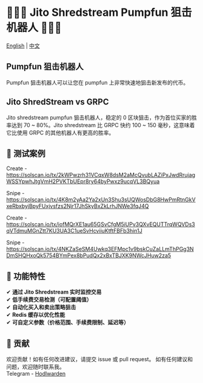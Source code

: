 # 🚀🚀🚀 Jito Shredstream Pumpfun 狙击机器人 🚀🚀🚀

[English](README.md) | [中文](README.zh-CN.md)

## Pumpfun 狙击机器人
Pumpfun 狙击机器人可以让您在 pumpfun 上非常快速地狙击新发布的代币。

## Jito ShredStream vs GRPC
Jito shredstream pumpfun 狙击机器人，稳定的 0 区块狙击，作为首位买家的胜率达到 70 ~ 80%。Jito shredstream 比 GRPC 快约 100 ~ 150 毫秒，这意味着它比使用 GRPC 的其他机器人有更高的胜率。

## 🚧 测试案例
Create - https://solscan.io/tx/2kWPwzrh31VCqxW8dsM2aMcQvubLAZiPxJwdRrujagWSSYpwhJtgVmH2PVKTbUEpr8ry64byPwxz9ucqVL3BQyua

Snipe - https://solscan.io/tx/4K8m2yAa2Ya2xUn3Shu3sUQWosDbG8HwPmRtnGkVxeRbxbyjBpyFUxjvsfzs2Njr17JhSkyBxZkLrhJNWe3fqJ4Q

Create - https://solscan.io/tx/iofMQrXE1au65GSvCfgM5iUPv3QXvEQUTTrqWQVDs3qVTdmuMGnZtt7KU3UA3C1ueSvHcviiuKtftFBFb3hin1J

Snipe - https://solscan.io/tx/4NKZaSeSM4Uwkq3EFMpc1v9bskCuZaLLmThPGg3NDmSHQHxoQk5754BYmPex8bPudQx2xBxTBJXK9NWcJHuw2za5

## 🚀 功能特性
✔ <b>通过 Jito Shredstream 实时监控交易</b>
<br>
✔ <b>低手续费交易检测（可配置阈值）</b>
<br>
✔ <b>自动化买入和卖出策略狙击</b>
<br>
✔ <b>Redis 缓存以优化性能</b>
<br>
✔ <b>可自定义参数（价格范围、手续费限制、延迟等）</b>
<br>

## 🤝 贡献
欢迎贡献！如有任何改进建议，请提交 issue 或 pull request。
如有任何建议和问题，欢迎随时联系我。
<br>
Telegram - [Hodlwarden](https://t.me/hodlwarden)
